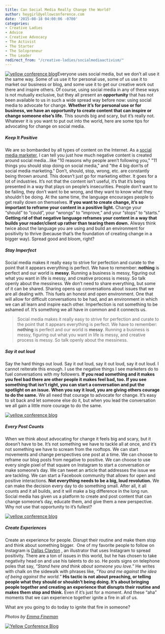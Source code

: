 ```yaml
---
title: Can Social Media Really Change the World?
author: heygirl@yellowconference.com
date: '2015-08-18 04:00:06 -0700'
categories:
- Creative Ladies
- Advice
- Creative Advocacy
- The Activist
- The Starter
- The Solopreneur
- The Leader
redirect_from: "/creative-ladies/socialmediaactivism/"
---
```


[![yellow conference blog](https://s3.amazonaws.com/yellow-files/blog/2015/08/IMG_1782.jpg)](https://s3.amazonaws.com/yellow-files/blog/2015/08/IMG_1782.jpg)Everyone uses social media, but we don’t all use it the same way. Some of us use it for personal use, some of us use it to market our business or blog, and some use it to get our creative work out there and inspire others. Of course, using social media in any of these ways is not mutually exclusive, but they all present an **opportunity** that has not been available to us in such a wide spread way before now: using social media to advocate for change. **Whether it’s for personal use or for business, we have an opportunity to create content that can inspire or change someone else’s life.** This sounds big and scary, but it’s really not. Whatever it is you want to put out into the world, here are some tips for advocating for change on social media.

##### Keep It Positive

We are so bombarded by all types of content on the Internet. As a [social media marketer](http://www.iteratesocial.com/), I can tell you just how much negative content is created around social media...like "10 reasons why people aren’t following you," "11 things you should stop doing on social media," and "the 4 big don’ts of social media marketing." Don’t, should, stop, wrong, etc. are constantly being thrown around. This doesn’t just go for marketing either. It goes for a lot of industries. It’s not that the content isn’t useful, it’s that it’s being presented in a way that plays on people’s insecurities. People don’t want to be failing, they don’t want to be wrong, and they want to know what they shouldn’t be doing. At the same time, the language encourages people to get really down on themselves. **If you want to create change, it’s so important to reframe your content in a positive light.** Change your “should” to “could”, your “wrongs” to “improve,” and your “stops” to “starts.” **Getting rid of that negative language reframes your content in a way that builds your reader/client up rather than tearing them down.** Always think twice about the language you are using and build an environment for positivity to thrive (because that’s the foundation of creating change in a bigger way). Spread good and bloom, right?

##### Stay Imperfect

Social media makes it really easy to strive for perfection and curate to the point that it appears everything is perfect. We have to remember: **nothing** is perfect and our world is **messy**. Running a business is messy, figuring out what you want in life is messy, and creative process is messy. So talk openly about the messiness. We don’t need to share everything, but some of it can be shared. Sharing opens up conversations about issues that we are all dealing with. This fuels an honest and open environment. One that will allow for difficult conversations to be had, and an environment in which we can all learn and inspire each other. Imperfection is not something to be ashamed of. It’s something we all have in common and it connects us.

> Social media makes it really easy to strive for perfection and curate to the point that it appears everything is perfect. We have to remember: **nothing** is perfect and our world is **messy**. Running a business is messy, figuring out what you want in life is messy, and creative process is messy. So talk openly about the messiness.

##### Say it out loud

Say the hard things out loud. Say it out loud, say it out loud, say it out loud. I cannot reiterate this enough. I use the negative things I see marketers do to fuel conversations with my followers. **If you read something and it makes you feel bad there are other people it makes feel bad, too. If you see something that isn’t right, you can start a conversation and put the spotlight on an issue.** **When you say it loud, you are giving others courage to do the same.** We all need that courage to advocate for change. It’s easy to sit back and let someone else do it, but when you lead the conversation we all gain a little more courage to do the same.

[![yellow conference blog](https://s3.amazonaws.com/yellow-files/blog/2015/08/IMG_1452.jpg)](https://s3.amazonaws.com/yellow-files/blog/2015/08/IMG_1452.jpg)

##### Every Post Counts

When we think about advocating for change it feels big and scary, but it doesn’t have to be. It’s not something we have to tackle all at once, and it’s not something we have to scream from the rooftops. We can start movements and change perspectives one post at a time. We can choose to reframe our blog posts from negative to positive. We can choose to use every single pixel of that square on Instagram to start a conversation or make someone’s day. We can tweet an article that addresses the issue we are tackling. We can start a Facebook community that allows for open and positive interactions. **Not everything needs to be a big, loud revolution.** We can make the decision every day to do something small. After all, it all counts and it all builds, and it will make a big difference in the long run. Social media has given us a platform to create and post content that can change someone’s day, educate them, and give them a new perspective. Why not use that opportunity to it’s fullest?

[![yellow conference blog](https://s3.amazonaws.com/yellow-files/blog/2015/08/IMG_1484.jpg)](https://s3.amazonaws.com/yellow-files/blog/2015/08/IMG_1484.jpg)

##### Create Experiences

Create an experience for people. Disrupt their routine and make them stop and think about something bigger.  One of my favorite people to follow on Instagram is [Dallas Clayton](https://instagram.com/dallasclayton/?hl=en) , an illustrator that uses Instagram to spread positivity. There are a ton of issues in this world, but he has chosen to take negativity head on and use his talents to do so. He posts signs on telephone poles that say, _“Stand here and think about someone you love.”_ He writes with chalk on the sidewalk with phrases like, _“You and me against the idea of being against the world.”_ **His tactic is not about preaching, or telling people what they should or shouldn’t being doing. It’s about bringing people together and creating an experience that disrupts their routine and makes them stop and think.** Even if it’s just for a moment. And these “aha” moments that we can experience together ignite a fire in all of us.

What are you going to do today to ignite that fire in someone?

_Photos by [Emma Fineman](http://emma-fineman.squarespace.com/)_

[![Yellow Conference Blog](https://s3.amazonaws.com/yellow-files/blog/2015/08/EFeinbio.jpg)](http://www.iteratesocial.com/)
